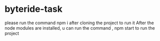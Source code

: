 # byteride-task
please run the command npm i after cloning the project to run it
After the node modules are installed, 
u can run the command , npm start to run the project
